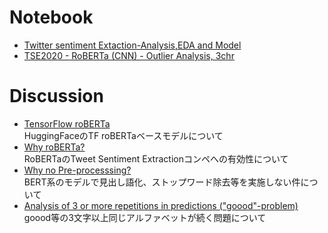 # Notebook
* [Twitter sentiment Extaction-Analysis,EDA and Model](https://www.kaggle.com/tanulsingh077/twitter-sentiment-extaction-analysis-eda-and-model)
* [TSE2020 - RoBERTa (CNN) - Outlier Analysis, 3chr](https://www.kaggle.com/vbmokin/tse2020-roberta-cnn-outlier-analysis-3chr)

# Discussion
* [TensorFlow roBERTa](https://www.kaggle.com/c/tweet-sentiment-extraction/discussion/143281)<br>
HuggingFaceのTF roBERTaベースモデルについて
* [Why roBERTa?](https://www.kaggle.com/c/tweet-sentiment-extraction/discussion/156848)<br>
RoBERTaのTweet Sentiment Extractionコンペへの有効性について
* [Why no Pre-processsing?](https://www.kaggle.com/c/tweet-sentiment-extraction/discussion/157094) <br>
BERT系のモデルで見出し語化、ストップワード除去等を実施しない件について
* [Analysis of 3 or more repetitions in predictions ("goood"-problem)](https://www.kaggle.com/c/tweet-sentiment-extraction/discussion/156720)<br>
goood等の3文字以上同じアルファベットが続く問題について
